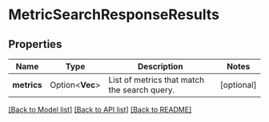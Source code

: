 # MetricSearchResponseResults

## Properties

Name | Type | Description | Notes
------------ | ------------- | ------------- | -------------
**metrics** | Option<**Vec<String>**> | List of metrics that match the search query. | [optional]

[[Back to Model list]](../README.md#documentation-for-models) [[Back to API list]](../README.md#documentation-for-api-endpoints) [[Back to README]](../README.md)


